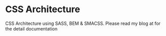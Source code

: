 # CSS Architecture
CSS Architecture using SASS, BEM &amp; SMACSS. Please read my blog at for the detail documentation
